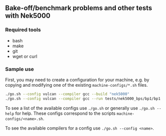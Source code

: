 ## Bake-off/benchmark problems and other tests with Nek5000

### Required tools

* bash
* make
* git
* wget or curl

### Sample use

First, you may need to create a configuration for your machine, e.g. by copying
and modifying one of the existing `machine-configs/*.sh` files.

```sh
./go.sh --config vulcan --compiler gcc --build "nek5000"
./go.sh --config vulcan --compiler gcc --run tests/nek5000_bps/bp1/bp1.sh
```

To see a list of the available configs use `./go.sh` or generally use
`./go.sh --help` for help. These configs correspond to the scripts
`machine-configs/<name>.sh`.

To see the available compilers for a config use `./go.sh --config <name>`.
